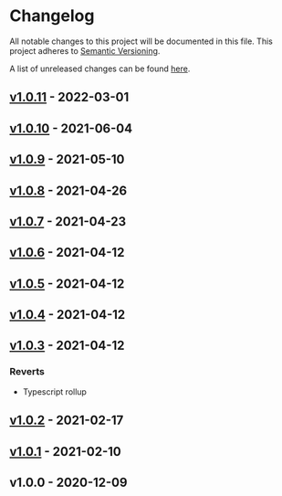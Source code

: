 # Changelog
All notable changes to this project will be documented in this file.
This project adheres to [Semantic Versioning](http://semver.org/spec/v2.0.0.html).

A list of unreleased changes can be found [here](https://github.com/SAP/ui5-task-adaptation/compare/v1.0.11...HEAD).

<a name="v1.0.11"></a>
## [v1.0.11] - 2022-03-01

<a name="v1.0.10"></a>
## [v1.0.10] - 2021-06-04

<a name="v1.0.9"></a>
## [v1.0.9] - 2021-05-10

<a name="v1.0.8"></a>
## [v1.0.8] - 2021-04-26

<a name="v1.0.7"></a>
## [v1.0.7] - 2021-04-23

<a name="v1.0.6"></a>
## [v1.0.6] - 2021-04-12

<a name="v1.0.5"></a>
## [v1.0.5] - 2021-04-12

<a name="v1.0.4"></a>
## [v1.0.4] - 2021-04-12

<a name="v1.0.3"></a>
## [v1.0.3] - 2021-04-12
### Reverts
- Typescript rollup


<a name="v1.0.2"></a>
## [v1.0.2] - 2021-02-17

<a name="v1.0.1"></a>
## [v1.0.1] - 2021-02-10

<a name="v1.0.0"></a>
## v1.0.0 - 2020-12-09

[v1.0.11]: https://github.com/SAP/ui5-task-adaptation/compare/v1.0.10...v1.0.11
[v1.0.10]: https://github.com/SAP/ui5-task-adaptation/compare/v1.0.9...v1.0.10
[v1.0.9]: https://github.com/SAP/ui5-task-adaptation/compare/v1.0.8...v1.0.9
[v1.0.8]: https://github.com/SAP/ui5-task-adaptation/compare/v1.0.7...v1.0.8
[v1.0.7]: https://github.com/SAP/ui5-task-adaptation/compare/v1.0.6...v1.0.7
[v1.0.6]: https://github.com/SAP/ui5-task-adaptation/compare/v1.0.5...v1.0.6
[v1.0.5]: https://github.com/SAP/ui5-task-adaptation/compare/v1.0.4...v1.0.5
[v1.0.4]: https://github.com/SAP/ui5-task-adaptation/compare/v1.0.3...v1.0.4
[v1.0.3]: https://github.com/SAP/ui5-task-adaptation/compare/v1.0.2...v1.0.3
[v1.0.2]: https://github.com/SAP/ui5-task-adaptation/compare/v1.0.1...v1.0.2
[v1.0.1]: https://github.com/SAP/ui5-task-adaptation/compare/v1.0.0...v1.0.1
